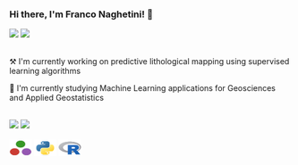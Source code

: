 ### Hi there, I'm Franco Naghetini! 👋

<div>
  <a href="https://www.linkedin.com/in/fnaghetini/?originalSubdomain=br" target="_blank"><img src="https://img.shields.io/badge/-LinkedIn-%230077B5?style=for-the-badge&logo=linkedin&logoColor=white" target="_blank"></a>
  <a href = "mailto:franconaghetini@gmail.com"><img src="https://img.shields.io/badge/-Gmail-%23333?style=for-the-badge&logo=gmail&logoColor=white" target="_blank"></a>
</div>

<div>
  <br><p>⚒️ I'm currently working on predictive lithological mapping using supervised learning algorithms</p>
  
  <p>📔 I'm currently studying Machine Learning applications for Geosciences and Applied Geostatistics</p>
</div><br>

<div>
  <a href="https://github.com/fnaghetini"></a>
  <img height="170em" src="https://github-readme-stats.vercel.app/api?username=fnaghetini&show_icons=true&theme=vue&include_all_commits=true&count_private=true"/>
  <img height="170em" src="https://github-readme-stats.vercel.app/api/top-langs/?username=fnaghetini&hide=Jupyter Notebook&langs_count=3&theme=vue"/>
</div>

<div style="display: inline_block"><br>
  <img align="center" alt="Julia" height="30" width="40" src="https://github.com/devicons/devicon/blob/master/icons/julia/julia-original.svg">
  <img align="center" alt="Python" height="30" width="40" src="https://github.com/devicons/devicon/blob/master/icons/python/python-original.svg">
  <img align="center" alt="R" height="30" width="40" src="https://github.com/devicons/devicon/blob/master/icons/r/r-original.svg">
</div>
 
  ##
 
